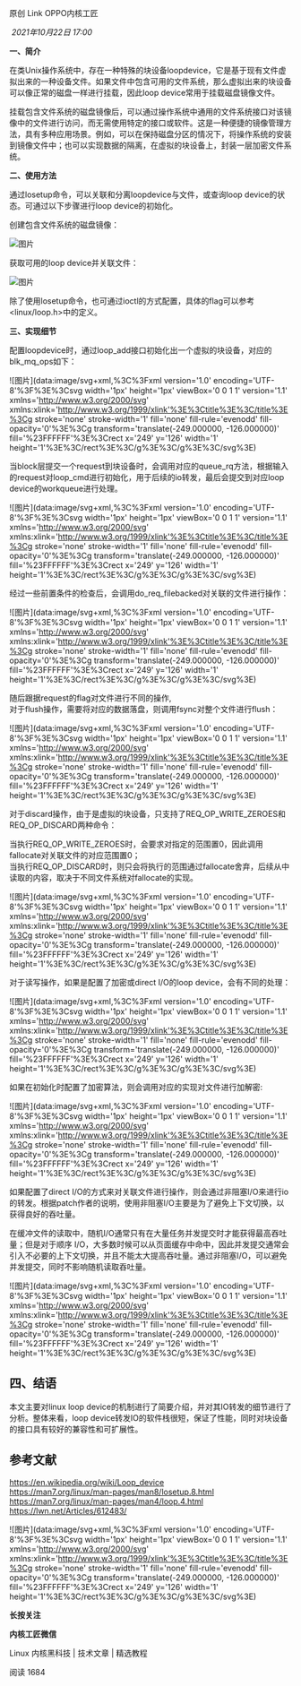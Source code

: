 
原创 Link OPPO内核工匠

 _2021年10月22日 17:00_

  

**一、简介**

在类Unix操作系统中，存在一种特殊的块设备loopdevice，它是基于现有文件虚拟出来的一种设备文件。如果文件中包含可用的文件系统，那么虚拟出来的块设备可以像正常的磁盘一样进行挂载，因此loop device常用于挂载磁盘镜像文件。

  

挂载包含文件系统的磁盘镜像后，可以通过操作系统中通用的文件系统接口对该镜像中的文件进行访问，而无需使用特定的接口或软件。这是一种便捷的镜像管理方法，具有多种应用场景。例如，可以在保持磁盘分区的情况下，将操作系统的安装到镜像文件中；也可以实现数据的隔离，在虚拟的块设备上，封装一层加密文件系统。

  

**二、使用方法**

通过losetup命令，可以关联和分离loopdevice与文件，或查询loop device的状态。可通过以下步骤进行loop device的初始化。

  

创建包含文件系统的磁盘镜像：

  

![图片](https://mmbiz.qpic.cn/mmbiz_png/d4hoYJlxOjNMRVVAc0SuvId7t5TRcdoZrLpsUlM0neGibSNJQibwOfunQfwCAgA3thhN8J3vib2oCpJn5CFI1iaOMA/640?wx_fmt=png&wxfrom=13&tp=wxpic)

  

获取可用的loop device并关联文件：

  

![图片](https://mmbiz.qpic.cn/mmbiz_png/d4hoYJlxOjNMRVVAc0SuvId7t5TRcdoZ2HKRibQibmchFOxQUksjEGekb3OkCgXsUH57gAicOR9PJNP22EwEa2gpw/640?wx_fmt=png&tp=wxpic&wxfrom=5&wx_lazy=1&wx_co=1)

  

除了使用losetup命令，也可通过ioctl的方式配置，具体的flag可以参考<linux/loop.h>中的定义。

  

**三、实现细节**  

配置loopdevice时，通过loop_add接口初始化出一个虚拟的块设备，对应的blk_mq_ops如下：

  

![图片](data:image/svg+xml,%3C%3Fxml version='1.0' encoding='UTF-8'%3F%3E%3Csvg width='1px' height='1px' viewBox='0 0 1 1' version='1.1' xmlns='http://www.w3.org/2000/svg' xmlns:xlink='http://www.w3.org/1999/xlink'%3E%3Ctitle%3E%3C/title%3E%3Cg stroke='none' stroke-width='1' fill='none' fill-rule='evenodd' fill-opacity='0'%3E%3Cg transform='translate(-249.000000, -126.000000)' fill='%23FFFFFF'%3E%3Crect x='249' y='126' width='1' height='1'%3E%3C/rect%3E%3C/g%3E%3C/g%3E%3C/svg%3E)

  

当block层提交一个request到块设备时，会调用对应的queue_rq方法，根据输入的request对loop_cmd进行初始化，用于后续的io转发，最后会提交到对应loop device的workqueue进行处理。

  

![图片](data:image/svg+xml,%3C%3Fxml version='1.0' encoding='UTF-8'%3F%3E%3Csvg width='1px' height='1px' viewBox='0 0 1 1' version='1.1' xmlns='http://www.w3.org/2000/svg' xmlns:xlink='http://www.w3.org/1999/xlink'%3E%3Ctitle%3E%3C/title%3E%3Cg stroke='none' stroke-width='1' fill='none' fill-rule='evenodd' fill-opacity='0'%3E%3Cg transform='translate(-249.000000, -126.000000)' fill='%23FFFFFF'%3E%3Crect x='249' y='126' width='1' height='1'%3E%3C/rect%3E%3C/g%3E%3C/g%3E%3C/svg%3E)

  

经过一些前置条件的检查后，会调用do_req_filebacked对关联的文件进行操作：

  

![图片](data:image/svg+xml,%3C%3Fxml version='1.0' encoding='UTF-8'%3F%3E%3Csvg width='1px' height='1px' viewBox='0 0 1 1' version='1.1' xmlns='http://www.w3.org/2000/svg' xmlns:xlink='http://www.w3.org/1999/xlink'%3E%3Ctitle%3E%3C/title%3E%3Cg stroke='none' stroke-width='1' fill='none' fill-rule='evenodd' fill-opacity='0'%3E%3Cg transform='translate(-249.000000, -126.000000)' fill='%23FFFFFF'%3E%3Crect x='249' y='126' width='1' height='1'%3E%3C/rect%3E%3C/g%3E%3C/g%3E%3C/svg%3E)

  

随后跟据request的flag对文件进行不同的操作,  
对于flush操作，需要将对应的数据落盘，则调用fsync对整个文件进行flush：

  

![图片](data:image/svg+xml,%3C%3Fxml version='1.0' encoding='UTF-8'%3F%3E%3Csvg width='1px' height='1px' viewBox='0 0 1 1' version='1.1' xmlns='http://www.w3.org/2000/svg' xmlns:xlink='http://www.w3.org/1999/xlink'%3E%3Ctitle%3E%3C/title%3E%3Cg stroke='none' stroke-width='1' fill='none' fill-rule='evenodd' fill-opacity='0'%3E%3Cg transform='translate(-249.000000, -126.000000)' fill='%23FFFFFF'%3E%3Crect x='249' y='126' width='1' height='1'%3E%3C/rect%3E%3C/g%3E%3C/g%3E%3C/svg%3E)

  

对于discard操作，由于是虚拟的块设备，只支持了REQ_OP_WRITE_ZEROES和REQ_OP_DISCARD两种命令：

当执行REQ_OP_WRITE_ZEROES时，会要求对指定的范围置0，因此调用fallocate对关联文件的对应范围置0；  
当执行REQ_OP_DISCARD时，则只会将执行的范围通过fallocate舍弃，后续从中读取的内容，取决于不同文件系统对fallocate的实现。

  

![图片](data:image/svg+xml,%3C%3Fxml version='1.0' encoding='UTF-8'%3F%3E%3Csvg width='1px' height='1px' viewBox='0 0 1 1' version='1.1' xmlns='http://www.w3.org/2000/svg' xmlns:xlink='http://www.w3.org/1999/xlink'%3E%3Ctitle%3E%3C/title%3E%3Cg stroke='none' stroke-width='1' fill='none' fill-rule='evenodd' fill-opacity='0'%3E%3Cg transform='translate(-249.000000, -126.000000)' fill='%23FFFFFF'%3E%3Crect x='249' y='126' width='1' height='1'%3E%3C/rect%3E%3C/g%3E%3C/g%3E%3C/svg%3E)

  

对于读写操作，如果是配置了加密或direct I/O的loop device，会有不同的处理：

  

![图片](data:image/svg+xml,%3C%3Fxml version='1.0' encoding='UTF-8'%3F%3E%3Csvg width='1px' height='1px' viewBox='0 0 1 1' version='1.1' xmlns='http://www.w3.org/2000/svg' xmlns:xlink='http://www.w3.org/1999/xlink'%3E%3Ctitle%3E%3C/title%3E%3Cg stroke='none' stroke-width='1' fill='none' fill-rule='evenodd' fill-opacity='0'%3E%3Cg transform='translate(-249.000000, -126.000000)' fill='%23FFFFFF'%3E%3Crect x='249' y='126' width='1' height='1'%3E%3C/rect%3E%3C/g%3E%3C/g%3E%3C/svg%3E)

  

如果在初始化时配置了加密算法，则会调用对应的实现对文件进行加解密:

  

![图片](data:image/svg+xml,%3C%3Fxml version='1.0' encoding='UTF-8'%3F%3E%3Csvg width='1px' height='1px' viewBox='0 0 1 1' version='1.1' xmlns='http://www.w3.org/2000/svg' xmlns:xlink='http://www.w3.org/1999/xlink'%3E%3Ctitle%3E%3C/title%3E%3Cg stroke='none' stroke-width='1' fill='none' fill-rule='evenodd' fill-opacity='0'%3E%3Cg transform='translate(-249.000000, -126.000000)' fill='%23FFFFFF'%3E%3Crect x='249' y='126' width='1' height='1'%3E%3C/rect%3E%3C/g%3E%3C/g%3E%3C/svg%3E)

  

  

如果配置了direct I/O的方式来对关联文件进行操作，则会通过非阻塞I/O来进行io的转发。根据patch作者的说明，使用非阻塞I/O主要是为了避免上下文切换，以获得良好的吞吐量。

  

在缓冲文件的读取中，随机I/O通常只有在大量任务并发提交时才能获得最高吞吐量；但是对于顺序 I/O，大多数时候可以从页面缓存中命中，因此并发提交通常会引入不必要的上下文切换，并且不能太大提高吞吐量。通过非阻塞I/O，可以避免并发提交，同时不影响随机读取吞吐量。

  

![图片](data:image/svg+xml,%3C%3Fxml version='1.0' encoding='UTF-8'%3F%3E%3Csvg width='1px' height='1px' viewBox='0 0 1 1' version='1.1' xmlns='http://www.w3.org/2000/svg' xmlns:xlink='http://www.w3.org/1999/xlink'%3E%3Ctitle%3E%3C/title%3E%3Cg stroke='none' stroke-width='1' fill='none' fill-rule='evenodd' fill-opacity='0'%3E%3Cg transform='translate(-249.000000, -126.000000)' fill='%23FFFFFF'%3E%3Crect x='249' y='126' width='1' height='1'%3E%3C/rect%3E%3C/g%3E%3C/g%3E%3C/svg%3E)

  

##   

## **四、结语**

本文主要对linux loop device的机制进行了简要介绍，并对其IO转发的细节进行了分析。整体来看，loop device转发IO的软件栈很短，保证了性能，同时对块设备的接口具有较好的兼容性和可扩展性。

##   

##   

## 参考文献

https://en.wikipedia.org/wiki/Loop_device  
https://man7.org/linux/man-pages/man8/losetup.8.html  
https://man7.org/linux/man-pages/man4/loop.4.html  
https://lwn.net/Articles/612483/

  

  

  

![图片](data:image/svg+xml,%3C%3Fxml version='1.0' encoding='UTF-8'%3F%3E%3Csvg width='1px' height='1px' viewBox='0 0 1 1' version='1.1' xmlns='http://www.w3.org/2000/svg' xmlns:xlink='http://www.w3.org/1999/xlink'%3E%3Ctitle%3E%3C/title%3E%3Cg stroke='none' stroke-width='1' fill='none' fill-rule='evenodd' fill-opacity='0'%3E%3Cg transform='translate(-249.000000, -126.000000)' fill='%23FFFFFF'%3E%3Crect x='249' y='126' width='1' height='1'%3E%3C/rect%3E%3C/g%3E%3C/g%3E%3C/svg%3E)

**长按关注**

**内核工匠微信**

  

Linux 内核黑科技 | 技术文章 | 精选教程

  

阅读 1684

​